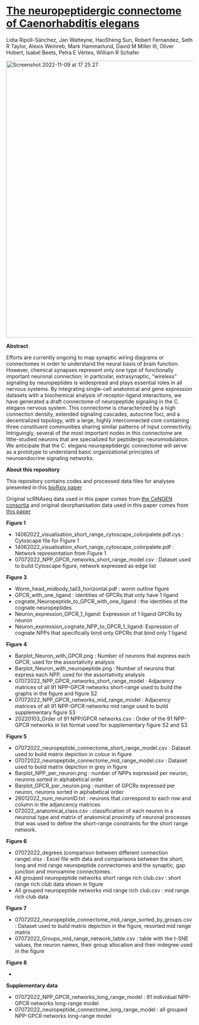 # [The neuropeptidergic connectome of Caenorhabditis elegans](https://www.biorxiv.org/content/10.1101/2022.10.30.514396v2.full)
Lidia Ripoll-Sánchez, Jan Watteyne,  HaoSheng Sun, Robert Fernandez,  Seth R Taylor, Alexis Weinreb, Mark Hammarlund, David M Miller III,  Oliver Hobert,  Isabel Beets, Petra E Vértes,  William R Schafer

<img width="748" alt="Screenshot 2022-11-09 at 17 25 27" src="https://user-images.githubusercontent.com/86192587/200898826-29f869e6-137e-45d5-a99d-5e8a5f7edeec.png">

**Abstract**

Efforts are currently ongoing to map synaptic wiring diagrams or connectomes in order to understand the neural basis of brain function. However, chemical synapses represent only one type of functionally important neuronal connection; in particular, extrasynaptic, “wireless” signaling by neuropeptides is widespread and plays essential roles in all nervous systems. By integrating single-cell anatomical and gene expression datasets with a biochemical analysis of receptor-ligand interactions, we have generated a draft connectome of neuropeptide signaling in the C. elegans nervous system. This connectome is characterized by a high connection density, extended signaling cascades, autocrine foci, and a decentralized topology, with a large, highly interconnected core containing three constituent communities sharing similar patterns of input connectivity. Intriguingly, several of the most important nodes in this connectome are little-studied neurons that are specialized for peptidergic neuromodulation. We anticipate that the C. elegans neuropeptidergic connectome will serve as a prototype to understand basic organizational principles of neuroendocrine signaling networks.

**About this repository**

This repository contains codes and processed data files for analyses presented in this [bioRxiv paper](https://www.biorxiv.org/content/10.1101/2022.10.30.514396v2.full)

Original scRNAseq data used in this paper comes from [the CeNGEN consortia](https://www.sciencedirect.com/science/article/pii/S0092867421007583?via%3Dihub#fig3) and original deorphanisation data used in this paper comes from [this paper](https://www.biorxiv.org/content/10.1101/2022.10.30.514428v1.full)

**Figure 1**

* 14062022_visualisation_short_range_cytoscape_colorpalete.pdf.cys : Cytoscape file for Figure 1 
* 14062022_visualisation_short_range_cytoscape_colorpalete.pdf : Network representation from Figure 1
* 07072022_NPP_GPCR_networks_short_range_model.csv : Dataset used to build Cytoscape figure, network expressed as edge list


**Figure 3**

* Worm_head_midbody_tail3_horizontal.pdf : worm outline figure
* GPCR_with_one_ligand : identities of GPCRs that only have 1 ligand
* cognate_Neuropeptide_to_GPCR_with_one_ligand : the identities of the cognate neuropeptides
* Neuron_expression_GPCR_1_ligand: Expression of 1 ligand GPCRs by neuron
* Neuron_expression_cognate_NPP_to_GPCR_1_ligand: Expression of cognate NPPs that specifically bind only GPCRs that bind only 1 ligand

**Figure 4**

* Barplot_Neuron_with_GPCR.png : Number of neurons that express each GPCR, used for the assortativity analysis
* Barplot_Neuron_with_neuropeptide.png : Number of neurons that express each NPP, used for the assortativity analysis
* 07072022_NPP_GPCR_networks_short_range_model : Adjacency matrices of all 91 NPP-GPCR networks short-range used to build the graphs in the figure and figure S2
* 07072022_NPP_GPCR_networks_mid_range_model : Adjacency matrices of all 91 NPP-GPCR networks mid range used to build supplementary figure S3
* 20220103_Order of 91 NPP/GPCR networks.csv : Order of the 91 NPP-GPCR networks in list format used for supplementary figure S2 and S3

**Figure 5**

* 07072022_neuropeptide_connectome_short_range_model.csv : Dataset used to build matrix depiction in colour in figure 
* 07072022_neuropeptide_connectome_mid_range_model.csv : Dataset used to build matrix depiction in grey in figure 
* Barplot_NPP_per_neuron.png : number of NPPs expressed per neuron, neurons sorted in alphabetical order
* Barplot_GPCR_per_neuron.png : number of GPCRs expressed per neuron, neurons sorted in alphabetical order
* 26012022_num_neuronID.txt : neurons that correspond to each row and column in the adjancency matrices
* 072022_anatomical_class.csv : classification of each neuron in a neuronal type and matrix of anatomical proximity of neuronal processes that was used to define the short-range constraints for the short range network. 

**Figure 6**

* 07072022_degrees (comparison between different connection range).xlsx : Excel file with data and comparisons between the short, long and mid range neuropeptide connectomes and the synaptic, gap junction and monoamine connectomes. 
* All grouped neuropeptide networks short range rich club.csv : short range rich club data shown in figure
* All grouped neuropeptide networks mid range rich club.csv : mid range rich club data

**Figure 7**

* 07072022_neuropeptide_connectome_mid_range_sorted_by_groups.csv : Dataset used to build matrix depiction in the figure, resorted mid range matrix
* 07072022_Groups_mid_range_network_table.csv : table with the t-SNE values, the neuron names, their group allocation and their indegree used in the figure

**Figure 8**

*

**Supplementary data**

* 07072022_NPP_GPCR_networks_long_range_model : 91 individual NPP-GPCR networks long-range model
* 07072022_neuropeptide_connectome_long_range_model : all grouped NPP-GPCR networks long-range model


